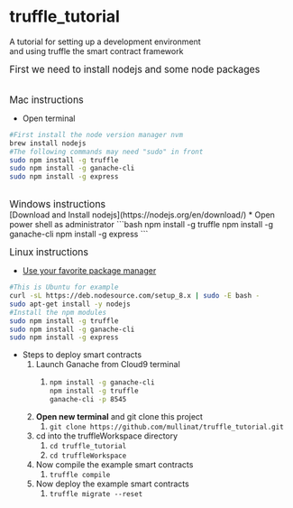 # truffle_tutorial
A tutorial for setting up a development environment <br>
and using truffle the smart contract framework

<span style="font-size:larger;">First we need to install nodejs and some node packages</span><br><br><br>
<span style="font-size:larger;">Mac instructions</span>
* Open terminal
```bash
#First install the node version manager nvm
brew install nodejs
#The following commands may need "sudo" in front
sudo npm install -g truffle
sudo npm install -g ganache-cli
sudo npm install -g express
```
<br>
<span style="font-size:larger;">Windows instructions</span><br>
[Download and Install nodejs](https://nodejs.org/en/download/)
* Open power shell as administrator
```bash
npm install -g truffle
npm install -g ganache-cli
npm install -g express
```
<br>

<span style="font-size:larger;">Linux instructions</span><br>
* [Use your favorite package manager](https://nodejs.org/en/download/package-manager/)
```bash
#This is Ubuntu for example
curl -sL https://deb.nodesource.com/setup_8.x | sudo -E bash -
sudo apt-get install -y nodejs
#Install the npm modules
sudo npm install -g truffle
sudo npm install -g ganache-cli
sudo npm install -g express
```

* Steps to deploy smart contracts
	1. Launch Ganache from Cloud9 terminal
		1. ```bash
		   npm install -g ganache-cli
           npm install -g truffle
		   ganache-cli -p 8545
	       ```
    2. <b>Open new terminal</b> and git clone this project
    	1. ```git clone https://github.com/mullinat/truffle_tutorial.git```
    3. cd into the truffleWorkspace directory
    	1. ```cd truffle_tutorial```
    	2. ```cd truffleWorkspace```
    4. Now compile the example smart contracts
        1. ```truffle compile```
    5. Now deploy  the example smart contracts
    	1. ```truffle migrate --reset``` 




				
